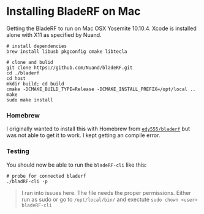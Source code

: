 # Installing BladeRF on Mac

Getting the BladeRF to run on Mac OSX Yosemite 10.10.4.  Xcode is installed alone with X11 as specified by Nuand.


```shell
# install dependencies
brew install libusb pkgconfig cmake libtecla

# clone and bulid
git clone https://github.com/Nuand/bladeRF.git
cd ./bladerf
cd host
mkdir build; cd build
cmake -DCMAKE_BUILD_TYPE=Release -DCMAKE_INSTALL_PREFIX=/opt/local ..
make
sudo make install
```

### Homebrew

I originally wanted to install this with Homebrew from [```edy555/bladerf```](https://github.com/edy555/homebrew-bladerf) but was not able to get it to work.  I kept getting an compile error.

### Testing

You should now be able to run the ```bladeRF-cli``` like this:

```shell
# probe for connected bladerf
./bladRF-cli -p
```
> I ran into issues here.  The file needs the proper permissions.  Either run as sudo or go to ```/opt/local/bin/``` and exectute ```sudo chown <user> bladeRF-cli```
